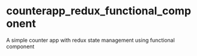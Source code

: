 # counterapp_redux_functional_component
A simple counter app with redux state management using functional component

